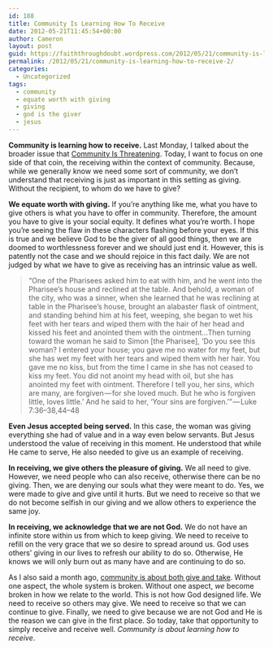 ```yaml
---
id: 188
title: Community Is Learning How To Receive
date: 2012-05-21T11:45:54+00:00
author: Cameron
layout: post
guid: https://faiththroughdoubt.wordpress.com/2012/05/21/community-is-learning-how-to-receive/
permalink: /2012/05/21/community-is-learning-how-to-receive-2/
categories:
  - Uncategorized
tags:
  - community
  - equate worth with giving
  - giving
  - god is the giver
  - jesus
---
```

**Community is learning how to receive.** Last Monday, I talked about the broader issue that <a href="http://104.193.143.57/~waywar13/ce/2012/05/14/community-is-threatening/" title="Community Is Threatening" target="_blank">Community Is Threatening</a>. Today, I want to focus on one side of that coin, the receiving within the context of community. Because, while we generally know we need some sort of community, we don’t understand that receiving is just as important in this setting as giving. Without the recipient, to whom do we have to give?

**We equate worth with giving.** If you’re anything like me, what you have to give others is what you have to offer in community. Therefore, the amount you have to give is your social equity. It defines what you’re worth. I hope you’re seeing the flaw in these characters flashing before your eyes. If this is true and we believe God to be the giver of all good things, then we are doomed to worthlessness forever and we should just end it. However, this is patently not the case and we should rejoice in this fact daily. We are not judged by what we have to give as receiving has an intrinsic value as well.

> “One of the Pharisees asked him to eat with him, and he went into the Pharisee’s house and reclined at the table. And behold, a woman of the city, who was a sinner, when she learned that he was reclining at table in the Pharisee’s house, brought an alabaster flask of ointment, and standing behind him at his feet, weeping, she began to wet his feet with her tears and wiped them with the hair of her head and kissed his feet and anointed them with the ointment…Then turning toward the woman he said to Simon [the Pharisee], ‘Do you see this woman? I entered your house; you gave me no water for my feet, but she has wet my feet with her tears and wiped them with her hair. You gave me no kiss, but from the time I came in she has not ceased to kiss my feet. You did not anoint my head with oil, but she has anointed my feet with ointment. Therefore I tell you, her sins, which are many, are forgiven — for she loved much. But he who is forgiven little, loves little.’ And he said to her, ‘Your sins are forgiven.’” — Luke 7:36–38,44–48

**Even Jesus accepted being served.** In this case, the woman was giving everything she had of value and in a way even below servants. But Jesus understood the value of receiving in this moment. He understood that while He came to serve, He also needed to give us an example of receiving.

**In receiving, we give others the pleasure of giving.** We all need to give. However, we need people who can also receive, otherwise there can be no giving. Then, we are denying our souls what they were meant to do. Yes, we were made to give and give until it hurts. But we need to receive so that we do not become selfish in our giving and we allow others to experience the same joy.

**In receiving, we acknowledge that we are not God.** We do not have an infinite store within us from which to keep giving. We need to receive to refill on the very grace that we so desire to spread around us. God uses others’ giving in our lives to refresh our ability to do so. Otherwise, He knows we will only burn out as many have and are continuing to do so.

As I also said a month ago, <a href="http://104.193.143.57/~waywar13/ce/2012/04/16/why-community/" title="Why Community?" target="_blank">community is about both give and take</a>. Without one aspect, the whole system is broken. Without one aspect, _we_ become broken in how we relate to the world. This is not how God designed life. We need to receive so others may give. We need to receive so that we can continue to give. Finally, we need to give because we are not God and He is the reason we can give in the first place. So today, take that opportunity to simply receive and receive well. _Community is about learning how to receive_.